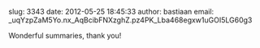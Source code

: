 slug:    3343
date:    2012-05-25 18:45:33
author:  bastiaan
email:   _uqYzpZaM5Yo.nx_AqBcibFNXzghZ.pz4PK_Lba468egxw1uGOI5LG60g3

Wonderful summaries, thank you!
